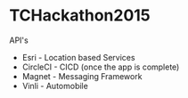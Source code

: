 # TCHackathon2015

API's 
- Esri - Location based Services
- CircleCI - CICD (once the app is complete)
- Magnet - Messaging Framework
- Vinli - Automobile 
